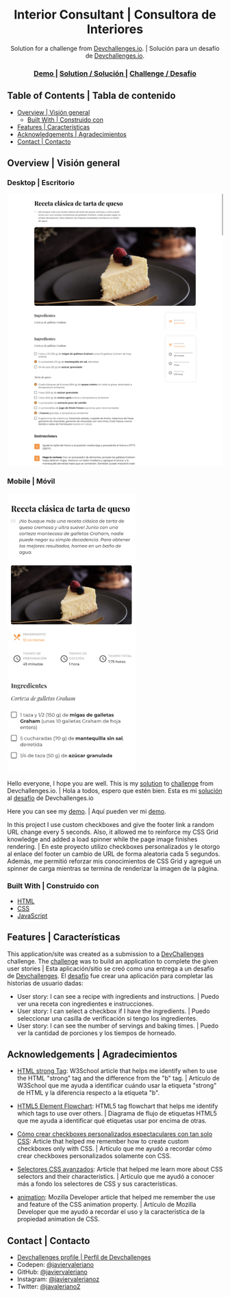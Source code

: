 <h1 align="center">Interior Consultant | Consultora de Interiores</h1>

<div align="center">
   Solution for a challenge from  <a href="http://devchallenges.io" target="_blank">Devchallenges.io</a>. | Solución para un desafío de <a href="http://devchallenges.io" target="_blank">Devchallenges.io</a>.
</div>

<div align="center">
  <h3>
    <a href="https://javiervaleriano.github.io/devchallenge-recipe-page/">
      Demo
    </a>
    <span> | </span>
    <a href="https://devchallenges.io/solutions/U50EToEk3Dmi24l6Q1Fd">
      Solution / Solución
    </a>
    <span> | </span>
    <a href="https://devchallenges.io/challenges/OEKdUZ6xs0h99C38XVht">
      Challenge / Desafío
    </a>
  </h3>
</div>

<!-- TABLE OF CONTENTS -->

## Table of Contents | Tabla de contenido

- [Overview | Visión general](#overview--visi%C3%B3n-general)
  - [Built With | Construido con](#built-with--construido-con)
- [Features | Características](#features--caracter%C3%ADsticas)
- [Acknowledgements | Agradecimientos](#acknowledgements--agradecimientos)
- [Contact | Contacto](#contact--contacto)

<!-- OVERVIEW -->

## Overview | Visión general

### Desktop | Escritorio
![Desktop view 1 | Vista de escritorio 1](./Desktop_ss(1).png)
![Desktop view 2 | Vista de escritorio 2](./Desktop_ss(2).png)

### Mobile | Móvil
<img src="./Mobile_ss.png" alt="mobile view | vista móvil" width="300" height="auto" />

Hello everyone, I hope you are well. This is my [solution](https://devchallenges.io/solutions/U50EToEk3Dmi24l6Q1Fd) to [challenge](https://devchallenges.io/challenges/OEKdUZ6xs0h99C38XVht) from Devchallenges.io. |
Hola a todos, espero que estén bien. Esta es mi [solución](https://devchallenges.io/solutions/U50EToEk3Dmi24l6Q1Fd) al [desafío](https://devchallenges.io/challenges/OEKdUZ6xs0h99C38XVht) de Devchallenges.io

Here you can see my [demo](https://javiervaleriano.github.io/devchallenge-recipe-page/). | Aquí pueden ver mi [demo](https://javiervaleriano.github.io/devchallenge-recipe-page/).

In this project I use custom checkboxes and give the footer link a random URL change every 5 seconds. Also, it allowed me to reinforce my CSS Grid knowledge and added a load spinner while the page image finishes rendering. |
En este proyecto utilizo checkboxes personalizados y le otorgo al enlace del footer un cambio de URL de forma aleatoria cada 5 segundos. Además, me permitió reforzar mis conocimientos de CSS Grid y agregué un spinner de carga mientras se termina de renderizar la imagen de la página.


### Built With | Construido con

<!-- This section should list any major frameworks that you built your project using. Here are a few examples.-->

- [HTML](https://developer.mozilla.org/es/docs/Learn/HTML/Introduction_to_HTML)
- [CSS](https://developer.mozilla.org/es/docs/Learn/CSS)
- [JavaScript](https://developer.mozilla.org/es/docs/Web/JavaScript)

## Features | Características

<!-- List the features of your application or follow the template. Don't share the figma file here :) -->

This application/site was created as a submission to a [DevChallenges](https://devchallenges.io/challenges) challenge. The [challenge](https://devchallenges.io/challenges/OEKdUZ6xs0h99C38XVht) was to build an application to complete the given user stories | Esta aplicación/sitio se creó como una entrega a un desafío de [Devchallenges](https://devchallenges.io/challenges). El [desafío](https://devchallenges.io/challenges/OEKdUZ6xs0h99C38XVht) fue crear una aplicación para completar las historias de usuario dadas:

- User story: I can see a recipe with ingredients and instructions. | Puedo ver una receta con ingredientes e instrucciones.
- User story: I can select a checkbox if I have the ingredients. | Puedo seleccionar una casilla de verificación si tengo los ingredientes.
- User story: I can see the number of servings and baking times. | Puedo ver la cantidad de porciones y los tiempos de horneado.


## Acknowledgements | Agradecimientos

<!-- This section should list any articles or add-ons/plugins that helps you to complete the project. This is optional but it will help you in the future. For exmpale -->
- [HTML strong Tag](https://www.w3schools.com/tags/tag_strong.asp): W3School article that helps me identify when to use the HTML "strong" tag and the difference from the "b" tag. | Artículo de W3School que me ayuda a identificar cuándo usar la etiqueta "strong" de HTML y la diferencia respecto a la etiqueta "b".

- [HTML5 Element Flowchart](https://blogs.ua.es/pi/files/2012/09/h5d-sectioning-flowchart.png): HTML5 tag flowchart that helps me identify which tags to use over others. | Diagrama de flujo de etiquetas HTML5 que me ayuda a identificar qué etiquetas usar por encima de otras.

- [Cómo crear checkboxes personalizados espectaculares con tan solo CSS](https://www.jasoft.org/Blog/post/como-crear-checkboxes-personalizados-espectaculares-con-tan-solo-css): Article that helped me remember how to create custom checkboxes only with CSS. | Artículo que me ayudó a recordar cómo crear checkboxes personalizados solamente con CSS.

- [Selectores CSS avanzados](https://lenguajecss.com/css/selectores/selectores-avanzados/): Article that helped me learn more about CSS selectors and their characteristics. | Artículo que me ayudó a conocer más a fondo los selectores de CSS y sus características.

- [animation](https://developer.mozilla.org/es/docs/Web/CSS/animation): Mozilla Developer article that helped me remember the use and feature of the CSS animation property. | Artículo de Mozilla Developer que me ayudó a recordar el uso y la característica de la propiedad animation de CSS.


## Contact | Contacto

- [Devchallenges profile | Perfil de Devchallenges](https://devchallenges.io/portfolio/javiervaleriano)
- Codepen: [@javiervaleriano](https://codepen.io/javiervaleriano)
- GitHub: [@javiervaleriano](https://github.com/javiervaleriano)
- Instagram: [@javiervalerianoz](https://www.instagram.com/javiervalerianoz/)
- Twitter: [@javaleriano2](https://twitter.com/javaleriano2)
